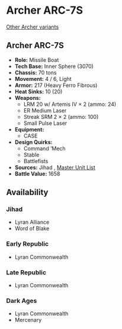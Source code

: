 # Archer ARC-7S 

[Other Archer variants](../archer.md) 

## Archer ARC-7S 

- **Role:** Missile Boat 
- **Tech Base:** Inner Sphere (3070) 
- **Chassis:** 70 tons 
- **Movement:** 4 / 6, Light 
- **Armor:** 217 (Heavy Ferro Fibrous) 
- **Heat Sinks:** 10 (20) 
- **Weapons:** 
  - LRM 20 w/ Artemis IV × 2 (ammo: 24) 
  - ER Medium Laser 
  - Streak SRM 2 × 2 (ammo: 100) 
  - Small Pulse Laser 
- **Equipment:** 
  - CASE 
- **Design Quirks:** 
  - Command ’Mech 
  - Stable 
  - Battlefists 
- **Sources:** Jihad , [Master Unit List](http://masterunitlist.info/Unit/Details/85/archer-arc-7s) 
- **Battle Value:** 1658 

## Availability 

### Jihad 

- Lyran Alliance 
- Word of Blake 

### Early Republic 

- Lyran Commonwealth 

### Late Republic 

- Lyran Commonwealth 

### Dark Ages 

- Lyran Commonwealth 
- Mercenary 

